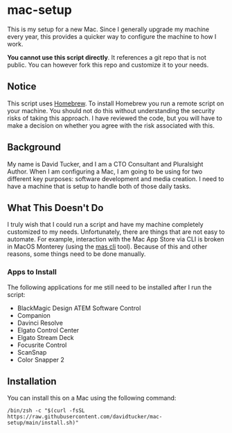 # mac-setup

This is my setup for a new Mac.  Since I generally upgrade my machine every year, this provides a quicker way to configure the machine to how I work.  

**You cannot use this script directly**.  It references a git repo that is not public.  You can however fork this repo and customize it to your needs.

## Notice

This script uses [Homebrew](https://brew.sh/).  To install Homebrew you run a remote script on your machine.  You should not do this without understanding the security risks of taking this approach.  I have reviewed the code, but you will have to make a decision on whether you agree with the risk associated with this.

## Background

My name is David Tucker, and I am a CTO Consultant and Pluralsight Author.  When I am configuring a Mac, I am going to be using for two different key purposes: software development and media creation.  I need to have a machine that is setup to handle both of those daily tasks.  

## What This Doesn't Do

I truly wish that I could run a script and have my machine completely customized to my needs.  Unfortunately, there are things that are not easy to automate.  For example, interaction with the Mac App Store via CLI is broken in MacOS Monterey (using the [mas cli](https://github.com/mas-cli/mas) tool). Because of this and other reasons, some things need to be done manually.

### Apps to Install

The following applications for me still need to be installed after I run the script:

* BlackMagic Design ATEM Software Control
* Companion
* Davinci Resolve
* Elgato Control Center
* Elgato Stream Deck
* Focusrite Control
* ScanSnap
* Color Snapper 2

## Installation

You can install this on a Mac using the following command:

```
/bin/zsh -c "$(curl -fsSL https://raw.githubusercontent.com/davidtucker/mac-setup/main/install.sh)"
```

